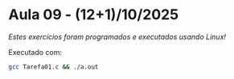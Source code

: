 # Aula 09 - (12+1)/10/2025

*Estes exercícios foram programados e executados usando Linux!*

Executado com:
```bash
gcc Tarefa01.c && ./a.out
```